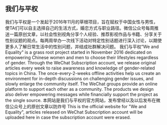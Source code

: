 ## 我们与平权

我们与平权是一个发起于2016年11月的草根项目，旨在赋权于中国女性与男性，使TA们可以自主选择自己的生活方式，婚恋方式与职业路径。微信公众号每周推送一篇原创文章，以社会性别视角分享个人经验、推荐影视作品与书籍、分享关于性别议题的观点。每两周举办一次线下活动对特定性别话题进行深入讨论，以期使更多人了解日常生活中的性别问题，并结成社群解决问题。
我们与平权”We and Equality" is a grass root project started in November 2016 dedicated on empowering Chinese women and men to choose their lifestyles regardless of gender. Through the WeChat Subscription account, we release original articles every week to raise awareness and knowledge of gender-related topics in China. The once-every-2-weeks offline activities help us create an environment for in-depth discussions on challenging gender issues, and slowly enlarge the community itself. The WeChat groups provide an online platform to support each other as a community. The products we design also deliver empowering messages while financially support the project as the single source.
本网站是我们与平权的官方网站，发布曾经以及以后发布在微信公众号上的原创文章以防炸号
This is the official website for "We and Equality", articles released on WeChat Subscription account will be uploaded here in case the subscription account were erased.
